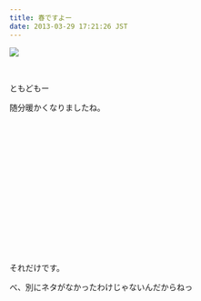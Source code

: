```yaml
---
title: 春ですよー
date: 2013-03-29 17:21:26 JST
---
```

<p><img src="https://lh6.googleusercontent.com/-Hh9qKGcqj0Y/UVU8HEncVfI/AAAAAAAABzw/RKEXnKoGeT8/s640/20130329_112400.jpg" /></p>
<p>&nbsp;</p>
<p>ともどもー</p>
<p>随分暖かくなりましたね。</p>
<p>&nbsp;</p>
<p>&nbsp;</p>
<p>&nbsp;</p>
<p>&nbsp;</p>
<p>&nbsp;</p>
<p>&nbsp;</p>
<p>&nbsp;</p>
<p>&nbsp;</p>
<p>それだけです。</p>
<p>べ、別にネタがなかったわけじゃないんだからねっ</p>
